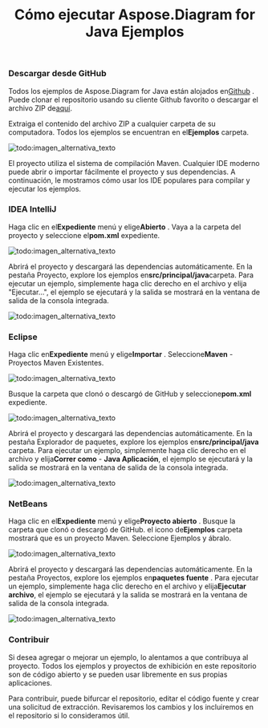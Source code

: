 ﻿---
title: Cómo ejecutar Aspose.Diagram for Java Ejemplos
type: docs
weight: 90
url: /es/java/how-to-run-aspose-diagram-for-java-examples/
---
### **Descargar desde GitHub**
 Todos los ejemplos de Aspose.Diagram for Java están alojados en[Github](https://github.com/asposediagram/Aspose.Diagram-for-Java) . Puede clonar el repositorio usando su cliente Github favorito o descargar el archivo ZIP de[aquí](https://github.com/asposediagram/Aspose.Diagram-for-Java/archive/master.zip).

 Extraiga el contenido del archivo ZIP a cualquier carpeta de su computadora. Todos los ejemplos se encuentran en el**Ejemplos** carpeta.

![todo:imagen_alternativa_texto](how-to-run-aspose-diagram-for-java-examples_1.png)

El proyecto utiliza el sistema de compilación Maven. Cualquier IDE moderno puede abrir o importar fácilmente el proyecto y sus dependencias. A continuación, le mostramos cómo usar los IDE populares para compilar y ejecutar los ejemplos.
### **IDEA IntelliJ**
 Haga clic en el**Expediente** menú y elige**Abierto** . Vaya a la carpeta del proyecto y seleccione el**pom.xml** expediente.

![todo:imagen_alternativa_texto](how-to-run-aspose-diagram-for-java-examples_2.png)

 Abrirá el proyecto y descargará las dependencias automáticamente. En la pestaña Proyecto, explore los ejemplos en**src/principal/java**carpeta. Para ejecutar un ejemplo, simplemente haga clic derecho en el archivo y elija "Ejecutar...", el ejemplo se ejecutará y la salida se mostrará en la ventana de salida de la consola integrada.

![todo:imagen_alternativa_texto](how-to-run-aspose-diagram-for-java-examples_3.png)
### **Eclipse**
 Haga clic en**Expediente** menú y elige**Importar** . Seleccione**Maven** - Proyectos Maven Existentes.

![todo:imagen_alternativa_texto](how-to-run-aspose-diagram-for-java-examples_4.png)

 Busque la carpeta que clonó o descargó de GitHub y seleccione**pom.xml** expediente.

![todo:imagen_alternativa_texto](how-to-run-aspose-diagram-for-java-examples_5.png)

 Abrirá el proyecto y descargará las dependencias automáticamente. En la pestaña Explorador de paquetes, explore los ejemplos en**src/principal/java** carpeta. Para ejecutar un ejemplo, simplemente haga clic derecho en el archivo y elija**Correr como** - **Java Aplicación**, el ejemplo se ejecutará y la salida se mostrará en la ventana de salida de la consola integrada.

![todo:imagen_alternativa_texto](how-to-run-aspose-diagram-for-java-examples_6.png)
### **NetBeans**
 Haga clic en el**Expediente** menú y elige**Proyecto abierto** . Busque la carpeta que clonó o descargó de GitHub. el icono de**Ejemplos** carpeta mostrará que es un proyecto Maven. Seleccione Ejemplos y ábralo.

![todo:imagen_alternativa_texto](how-to-run-aspose-diagram-for-java-examples_7.png)

 Abrirá el proyecto y descargará las dependencias automáticamente. En la pestaña Proyectos, explore los ejemplos en**paquetes fuente** . Para ejecutar un ejemplo, simplemente haga clic derecho en el archivo y elija**Ejecutar archivo**, el ejemplo se ejecutará y la salida se mostrará en la ventana de salida de la consola integrada.

![todo:imagen_alternativa_texto](how-to-run-aspose-diagram-for-java-examples_8.png)
### **Contribuir**
Si desea agregar o mejorar un ejemplo, lo alentamos a que contribuya al proyecto. Todos los ejemplos y proyectos de exhibición en este repositorio son de código abierto y se pueden usar libremente en sus propias aplicaciones.

Para contribuir, puede bifurcar el repositorio, editar el código fuente y crear una solicitud de extracción. Revisaremos los cambios y los incluiremos en el repositorio si lo consideramos útil.
